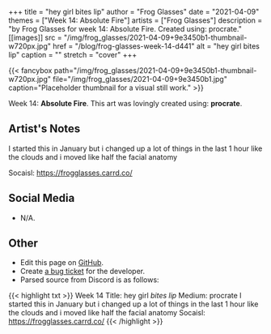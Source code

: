 +++
title =       "hey girl bites lip"
author =      "Frog Glasses"
date =        "2021-04-09"
themes =      ["Week 14: Absolute Fire"]
artists =     ["Frog Glasses"]
description = "by Frog Glasses for week 14: Absolute Fire. Created using: procrate."
[[images]]
      src = "/img/frog_glasses/2021-04-09+9e3450b1-thumbnail-w720px.jpg"
      href = "/blog/frog-glasses-week-14-d441"
      alt = "hey girl bites lip"
      caption = ""
      stretch = "cover"
+++

{{< fancybox path="/img/frog_glasses/2021-04-09+9e3450b1-thumbnail-w720px.jpg" file="/img/frog_glasses/2021-04-09+9e3450b1.jpg" caption="Placeholder thumbnail for a visual still work." >}}


Week 14: **Absolute Fire**. This art was lovingly created using: **procrate**.

## Artist's Notes

I started this in  January but i changed up a lot of things in the last 1 hour like the clouds and i moved like half the facial anatomy

Socaisl:  https://frogglasses.carrd.co/

## Social Media

- N/A.

## Other

- Edit this page on [GitHub](https://github.com/teaminkling/web-refresh/edit/main/content/blog/frog-glasses-week-14-d441.md).
- Create [a bug ticket](https://github.com/teaminkling/web-refresh/issues/new?assignees=&labels=bug&template=problem-report.md&title=) for the developer.
- Parsed source from Discord is as follows:

{{< highlight txt >}}
Week 14
Title: hey girl *bites lip* 
Medium: procrate 
I started this in  January but i changed up a lot of things in the last 1 hour like the clouds and i moved like half the facial anatomy
Socaisl:  https://frogglasses.carrd.co/
{{< /highlight >}}